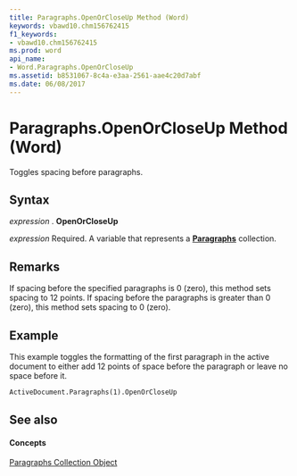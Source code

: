 ```yaml
---
title: Paragraphs.OpenOrCloseUp Method (Word)
keywords: vbawd10.chm156762415
f1_keywords:
- vbawd10.chm156762415
ms.prod: word
api_name:
- Word.Paragraphs.OpenOrCloseUp
ms.assetid: b8531067-8c4a-e3aa-2561-aae4c20d7abf
ms.date: 06/08/2017
---
```



# Paragraphs.OpenOrCloseUp Method (Word)

Toggles spacing before paragraphs.


## Syntax

 _expression_ . **OpenOrCloseUp**

 _expression_ Required. A variable that represents a **[Paragraphs](Word.paragraphs.md)** collection.


## Remarks

If spacing before the specified paragraphs is 0 (zero), this method sets spacing to 12 points. If spacing before the paragraphs is greater than 0 (zero), this method sets spacing to 0 (zero).


## Example

This example toggles the formatting of the first paragraph in the active document to either add 12 points of space before the paragraph or leave no space before it.


```vb
ActiveDocument.Paragraphs(1).OpenOrCloseUp
```


## See also


#### Concepts


[Paragraphs Collection Object](Word.paragraphs.md)

